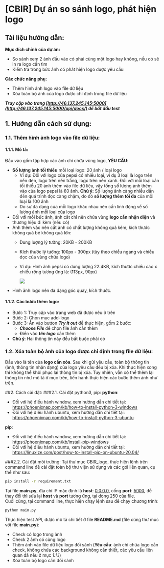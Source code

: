 # [CBIR] Dự án so sánh logo, phát hiện logo

## Tài liệu hướng dẫn:

**Mục đích chính của dự án:**

- So sánh xem 2 ảnh đầu vào có phải cùng một logo hay không, nếu có sẽ in ra logo cần tìm
- Kiểm tra trong bức ảnh có phát hiện logo được yêu cầu

**Các chức năng phụ:**

- Thêm hình ảnh logo vào file dữ liệu
- Xóa toàn bộ ảnh của logo được chỉ định trong file dữ liệu

**_Truy cập vào trang [http://46.137.245.145:5000](http://46.137.245.145:5000/api/docs/) để bắt đầu test_**
## 1. Hướng dẫn cách sử dụng:

### 1.1. Thêm hình ảnh logo vào file dữ liệu:

#### 1.1.1. Mô tả:

Đầu vào gồm tập hợp các ảnh chỉ chứa vùng logo, **YÊU CẦU**:

- **Số lượng ảnh tối thiểu** mỗi loại logo: 20 ảnh / loại logo
    - Ví dụ: Đối với logo của pepsi có nhiều loại, ví dụ 3 loại là logo trên nền đen, logo trên nền trắng, logo trên nền
      xanh. Đối với mỗi loại cần tối thiểu 20 ảnh thêm vào file dữ liệu, vậy tổng số lượng ảnh thêm vào của logo pepsi
      là 60 ảnh.
      **Chú ý:** Số lượng ảnh càng nhiều dẫn đến quá trình đọc càng chậm, do đó **số lượng thêm tối đa** của mỗi loại là
      100 ảnh
    - Do sự đa dạng của mỗi logo khác nhau nên cần linh động về số lượng ảnh mỗi loại của logo
- Đối với mỗi bức ảnh, ảnh cắt chỉ nên chứa vùng **logo cần nhận diện** và thương hiệu đi kèm (nếu có)
- Ảnh thêm vào nên cắt ảnh có chất lượng không quá kém, kích thước không quá bé không quá lớn:
    - Dung lượng lý tưởng: 20KB - 200KB
    - Kích thước lý tưởng: 100px - 300px (tùy theo chiều ngang và chiều dọc của vùng chứa logo)
    - Ví dụ: Hình ảnh pepsi có dung lượng 22.4KB, kích thước chiều cao x chiều rộng tương ứng là: (113px, 90px)

      ![](./pepsilogo.jpg)
- Hình ảnh logo nên đa dạng góc quay, kích thước.

#### 1.1.2. Các bước thêm logo:
- Bước 1: Truy cập vào trang web đã được nêu ở trên
- Bước 2: Chọn mục add-logo
- Bước 3: Ấn vào button **_Try it out_** để thực hiện, gồm 2 bước:
  - **_Choose File_** để chọn file ảnh cần thêm
  - Điền vào **_tên logo_** cần thêm
- **Chú ý**: Hai thông tin này đều bắt buộc phải có

### 1.2. Xóa toàn bộ ảnh của logo được chỉ định trong file dữ liệu:

Đầu vào là tên của **logo cần xóa**. Sau khi gửi yêu cầu, toàn bộ thông tin (ảnh, thông tin nhận dạng) của logo yêu cầu
đều bị xóa. Khi thực hiện xong thì không thể khôi phục lại thông tin bị xóa. Tuy nhiên, vẫn có thể thêm lại thông tin
như mô tả ở mục trên, tiến hành thực hiện các bước thêm ảnh như trên.

##2. Cách cài đặt:
###2.1. Cài đặt python3, pip:
**python**:
- Đối với hệ điều hành window, xem hướng dẫn chi tiết tại: https://phoenixnap.com/kb/how-to-install-python-3-windows
- Đối với hệ điều hành ubuntu, xem hướng dẫn chi tiết tại: https://phoenixnap.com/kb/how-to-install-python-3-ubuntu <br>

**pip**:
- Đối với hệ điều hành window, xem hướng dẫn chi tiết tại: https://phoenixnap.com/kb/install-pip-windows
- Đối với hệ điều hành ubuntu, xem hướng dẫn chi tiết tại: https://linuxize.com/post/how-to-install-pip-on-ubuntu-20.04/

###2.2. Cài đặt môi trường:
Tại thư mục CBIR_logo, thực hiện lệnh trên command line để cài đặt toàn bộ thư viện sử dụng và các gói liên quan, cụ thể như sau:
```bash
pip install -r requirement.txt
```
Tại file **main.py**, địa chỉ IP mặc định là **host**: [ 0.0.0.0](localhost), cổng **port**: [5000](), để thay đổi thì sửa lại **host** và **port** tương ứng, tại dòng 250 của file.<br>
Cuối cùng, tại command line, thực hiện chạy lệnh sau để chạy chương trình:
```bash
python main.py
```
Thực hiện test API, được mô tả chi tiết ở file **README.md** (file cùng thư mục với file **main.py**):
- Check có logo trong ảnh
- Check 2 ảnh có cùng logo 
- Thêm ảnh vào file dữ liệu logo đối sánh (**Yêu cầu**: ảnh chỉ chứa logo cần check, không chứa các background không cần thiết, các yêu cầu liên quan đã nêu ở mục _1.1.1_)
- Xóa toàn bộ logo cần đối sánh

